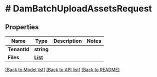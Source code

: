 # # DamBatchUploadAssetsRequest


## Properties 


Name | Type | Description | Notes
------------ | ------------- | ------------- | -------------
**TenantId**| **string** |   |
**Files**| [**List<BatchUploadAssetsRequestFiles>**](BatchUploadAssetsRequestFiles.md) |   |


[[Back to Model list]](../../README.md#models) [[Back to API list]](../../README.md#endpoints) [[Back to README]](../../README.md)

